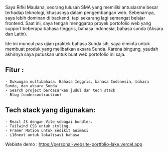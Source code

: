 Saya Rifki Maulana, seorang lulusan SMA yang memiliki antusiasme besar terhadap teknologi, khususnya dalam pengembangan web. Sebenarnya, saya lebih dominan di backend, tapi sekarang lagi semangat belajar frontend. Saat ini, saya tengah menggarap proyek portofolio web yang support beberapa bahasa (Inggris, bahasa Indonesia, bahasa sunda (Aksara dan Latin).

Ide ini muncul pas ujian praktek bahasa Sunda sih, saya diminta untuk membuat produk yang melibatkan aksara Sunda. Karena bingung, yaudah akhirnya saya putuskan untuk buat web portofolio ini saja.

## Fitur :

    - Dukungan multibahasa: Bahasa Inggris, bahasa Indonesia, bahasa Sunda, dan aksara Sunda.
    - Search project berdasarkan judul dan tech stack
    - Blog (undercontruction)

## Tech stack yang digunakan:

    - React JS dengan Vite sebagai bundler.
    - Tailwind CSS untuk styling.
    - Framer Motion untuk sedikit animasi
    - i18next untuk lokalisasi bahasa

Webiste demo : https://personal-website-portfolio-lake.vercel.app
